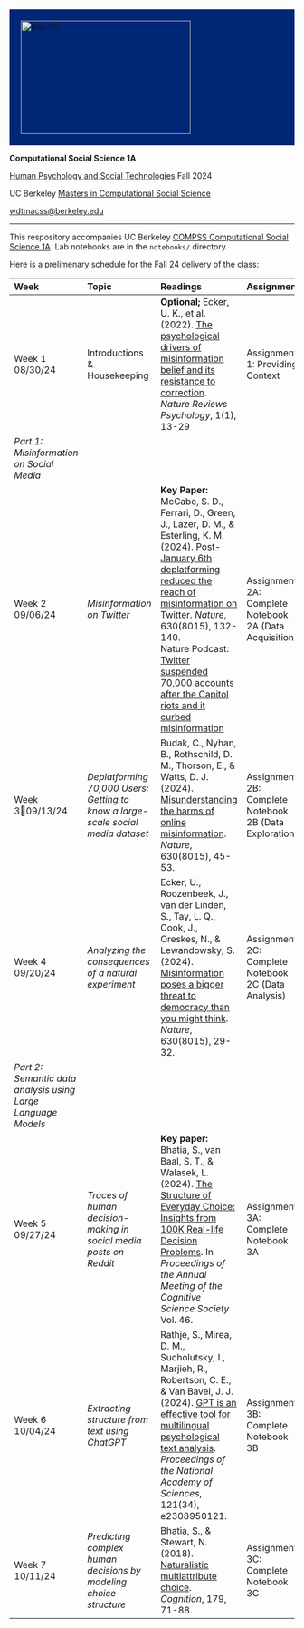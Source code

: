 <div style="background-color: #002676; padding: 20px;">
<img src="https://macss.berkeley.edu/wp-content/uploads/2023/09/UCBMaCSS_Logo_2Color_Reverse_TaglineB.png" alt="MaCSS" width="300" height="200">
</div>

**Computational Social Science 1A**

[Human Psychology and Social Technologies](https://classes.berkeley.edu/content/2024-fall-compss-214a-001-lec-001) Fall 2024

UC Berkeley [Masters in Computational Social Science](https://macss.berkeley.edu/about/)

[wdtmacss@berkeley.edu](mailto:wdtmacss@berkeley.edu)

---

This respository accompanies UC Berkeley [COMPSS Computational Social Science 1A](https://classes.berkeley.edu/content/2024-fall-compss-214a-001-lec-001). Lab notebooks are in the `notebooks/` directory.  

Here is a prelimenary schedule for the Fall 24 delivery of the class:

| Week | Topic | Readings | Assignment |
| :---- | :---- | :---- | :---- |
| Week 1  08/30/24 | Introductions & Housekeeping | **Optional;** Ecker, U. K., et al. (2022). [The psychological drivers of misinformation belief and its resistance to correction](https://www.nature.com/articles/s44159-021-00006-y). *Nature Reviews Psychology*, 1(1), 13-29 | Assignment 1:  Providing Context |
| *Part 1: Misinformation on Social Media*  |  |  |  |
| Week 2 09/06/24 | *Misinformation on Twitter* | **Key Paper:** McCabe, S. D., Ferrari, D., Green, J., Lazer, D. M., & Esterling, K. M. (2024). [Post-January 6th deplatforming reduced the reach of misinformation on Twitter.](https://www.nature.com/articles/s41586-024-07524-8) *Nature*, 630(8015), 132-140.<br> Nature Podcast: [Twitter suspended 70,000 accounts after the Capitol riots and it curbed misinformation](https://youtu.be/Ng-cy1ynqBA) | Assignment 2A: Complete Notebook 2A (Data Acquisition) |
| Week 309/13/24 | *Deplatforming 70,000 Users: Getting to know a  large-scale social media dataset* | Budak, C., Nyhan, B., Rothschild, D. M., Thorson, E., & Watts, D. J. (2024). [Misunderstanding the harms of online misinformation](https://www.nature.com/articles/s41586-024-07417-w). *Nature*, 630(8015), 45-53. | Assignment 2B: Complete Notebook 2B (Data Exploration)  |
| Week 4 09/20/24 | *Analyzing the consequences of a natural experiment* | Ecker, U., Roozenbeek, J., van der Linden, S., Tay, L. Q., Cook, J., Oreskes, N., & Lewandowsky, S. (2024). [Misinformation poses a bigger threat to democracy than you might think](https://www.nature.com/articles/d41586-024-01587-3). *Nature*, 630(8015), 29-32. | Assignment 2C: Complete Notebook 2C (Data Analysis) |
| *Part 2: Semantic data analysis using Large Language Models* |  |  |  |
| Week 5 09/27/24 | *Traces of human decision-making in social media posts on Reddit* | **Key paper:** Bhatia, S., van Baal, S. T., & Walasek, L. (2024). [The Structure of Everyday Choice: Insights from 100K Real-life Decision Problems](https://osf.io/preprints/psyarxiv/hzv7c). In *Proceedings of the Annual Meeting of the Cognitive Science Society* Vol. 46\. | Assignment 3A: Complete Notebook 3A  |
| Week 6 10/04/24 | *Extracting structure from text using ChatGPT* | Rathje, S., Mirea, D. M., Sucholutsky, I., Marjieh, R., Robertson, C. E., & Van Bavel, J. J. (2024). [GPT is an effective tool for multilingual psychological text analysis](https://www.pnas.org/doi/10.1073/pnas.2308950121). *Proceedings of the National Academy of Sciences*, 121(34), e2308950121. | Assignment 3B: Complete Notebook 3B   |
| Week 7 10/11/24 | *Predicting complex human decisions by modeling choice structure*  | Bhatia, S., & Stewart, N. (2018). [Naturalistic multiattribute choice](https://doi.org/10.1016/j.cognition.2018.05.025). *Cognition*, 179, 71-88.  | Assignment 3C: Complete Notebook 3C   |